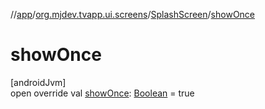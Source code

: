 //[app](../../../index.md)/[org.mjdev.tvapp.ui.screens](../index.md)/[SplashScreen](index.md)/[showOnce](show-once.md)

# showOnce

[androidJvm]\
open override val [showOnce](show-once.md): [Boolean](https://kotlinlang.org/api/latest/jvm/stdlib/kotlin/-boolean/index.html) = true
